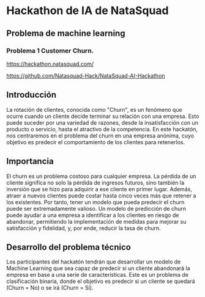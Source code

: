 # Hackathon de IA de NataSquad
## Problema de machine learning
### Problema 1 Customer Churn.

https://hackathon.natasquad.com/

https://github.com/Natasquad-Hack/NataSquad-AI-Hackathon

## Introducción

La rotación de clientes, conocida como "Churn", es un fenómeno que ocurre cuando un cliente decide terminar su relación con una empresa. 
Esto puede suceder por una variedad de razones, desde la insatisfacción con un producto o servicio, hasta el atractivo de la competencia. 
En este hackatón, nos centraremos en el problema del churn en una empresa anónima, cuyo objetivo es predecir 
el comportamiento de los clientes para retenerlos.

## Importancia

El churn es un problema costoso para cualquier empresa. La pérdida de un cliente significa no solo la pérdida de ingresos futuros, 
sino también la inversión que se hizo para adquirir a ese cliente en primer lugar. Además, atraer a nuevos clientes puede costar 
hasta cinco veces más que retener a los existentes. Por tanto, tener un modelo que pueda predecir el churn puede ser extremadamente
 valioso. Un modelo de predicción de churn puede ayudar a una empresa a identificar a los clientes en riesgo de abandonar, 
permitiendo la implementación de medidas para mejorar su satisfacción y fidelidad, y, por ende, reducir la tasa de churn.

## Desarrollo del problema técnico

Los participantes del hackatón tendrán que desarrollar un modelo de Machine Learning que sea capaz de predecir si un cliente 
abandonará la empresa en base a una serie de características. Este es un problema de clasificación binaria, 
donde el objetivo es predecir si un cliente se quedará (Churn = No) o se irá (Churn = Sí).
